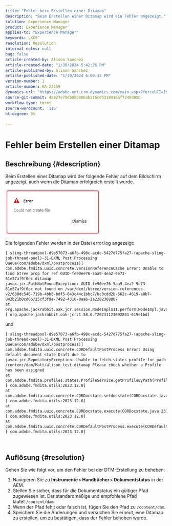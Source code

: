 ```yaml
---
title: "Fehler beim Erstellen einer Ditamap"
description: "Beim Erstellen einer Ditamap wird ein Fehler angezeigt."
solution: Experience Manager
product: Experience Manager
applies-to: "Experience Manager"
keywords: „KCS“
resolution: Resolution
internal-notes: null
bug: false
article-created-by: Alison Sanchez
article-created-date: "1/30/2024 5:42:26 PM"
article-published-by: Alison Sanchez
article-published-date: "1/30/2024 6:00:32 PM"
version-number: 1
article-number: KA-23559
dynamics-url: "https://adobe-ent.crm.dynamics.com/main.aspx?forceUCI=1&pagetype=entityrecord&etn=knowledgearticle&id=534c3dea-96bf-ee11-9079-6045bd006149"
source-git-commit: 4a927e79db08b806aba16c05318416af7248d05b
workflow-type: tm+mt
source-wordcount: '116'
ht-degree: 3%

---
```


# Fehler beim Erstellen einer Ditamap

## Beschreibung {#description}


Beim Erstellen einer Ditamap wird der folgende Fehler auf dem Bildschirm angezeigt, auch wenn die Ditamap erfolgreich erstellt wurde.

![](assets/___3c67343d-99bf-ee11-9079-6045bd006149___.png)



Die folgenden Fehler werden in der Datei error.log angezeigt:




```
[ sling-threadpool-d9e57073-a6fb-498c-acdc-5427d775fa27-(apache-sling-job-thread-pool)-31-DXML Post Processing Queue(com/adobe/dxml/postprocess)]  com.adobe.fmdita.uuid.concrete.VersionReferenceCache Error: Unable to find btree prop for ref GUID-fe90ee76-5aa9-4ea2-9e73-61e57af9f0ec.ditamap
javax.jcr.PathNotFoundException: GUID-fe90ee76-5aa9-4ea2-9e73-61e57af9f0ec not found on /var/dxml/btree/version-references-v2/630dc546-719b-4bb8-bdf5-643c44c1bbc7/bc0cdd2b-562c-4619-a8b7-042b21b8cd66/25cf3f9e-7492-4316-8aa6-2a2282308887
at org.apache.jackrabbit.oak.jcr.session.NodeImpl$11.perform(NodeImpl.java:671) [ org.apache.jackrabbit.oak-jcr:1.58.0.T20231123092841-619e1bd]
```


und




```
[ sling-threadpool-d9e57073-a6fb-498c-acdc-5427d775fa27-(apache-sling-job-thread-pool)-31-DXML Post Processing Queue(com/adobe/dxml/postprocess)]  com.adobe.fmdita.uuid.concrete.CORDefaultPostProcess Error: Using default document state Draft due to
javax.jcr.RepositoryException: Unable to fetch states profile for path /content/dam/Matt/alison_test.ditamap Please check whether a Profile has been assigned
at com.adobe.fmdita.profiles.states.ProfileService.getProfileByPath(ProfileService.java:96) [ com.adobe.fmdita.utils:2023.12.0] 
at com.adobe.fmdita.uuid.concrete.CORDocstate.setdocstate(CORDocstate.java:37) [ com.adobe.fmdita.utils:2023.12.0] 
at com.adobe.fmdita.uuid.concrete.CORDocstate.execute(CORDocstate.java:23) [ com.adobe.fmdita.utils:2023.12.0] 
at com.adobe.fmdita.uuid.concrete.CORDefaultPostProcess.execute(CORDefaultPostProcess.java:1) [ com.adobe.fmdita.utils:2023.12.0]
```

` `



## Auflösung {#resolution}


Gehen Sie wie folgt vor, um den Fehler bei der DTM-Erstellung zu beheben:

1. Navigieren Sie zu <b>Instrumente `>`  Handbücher `>`  Dokumentstatus</b> in der AEM.
2. Stellen Sie sicher, dass für die Dokumentstatus ein gültiger Pfad zugewiesen ist. Der standardmäßige und empfohlene Pfad lautet `/content/dam`.
3. Wenn der Pfad fehlt oder falsch ist, fügen Sie den Pfad zu `/content/dam`.
4. Speichern Sie die Änderungen und versuchen Sie erneut, eine Ditamap zu erstellen, um zu bestätigen, dass der Fehler behoben wurde.

